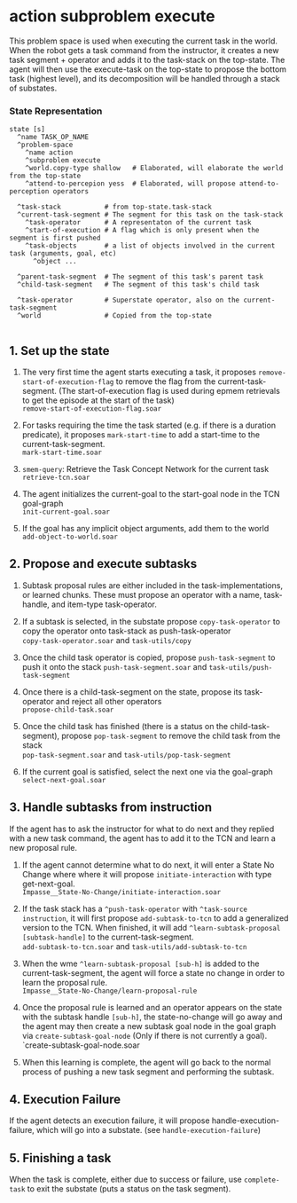 # action subproblem execute
 
This problem space is used when executing the current task in the world. 
When the robot gets a task command from the instructor, it creates a 
new task segment + operator and adds it to the task-stack on the top-state. 
The agent will then use the execute-task on the top-state to propose
the bottom task (highest level), and its decomposition will be handled
through a stack of substates. 

### State Representation

```
state [s] 
  ^name TASK_OP_NAME
  ^problem-space
    ^name action
    ^subproblem execute
    ^world.copy-type shallow   # Elaborated, will elaborate the world from the top-state
    ^attend-to-percepion yess  # Elaborated, will propose attend-to-perception operators

  ^task-stack           # from top-state.task-stack
  ^current-task-segment # The segment for this task on the task-stack
    ^task-operator      # A representaton of the current task 
    ^start-of-execution # A flag which is only present when the segment is first pushed
    ^task-objects       # a list of objects involved in the current task (arguments, goal, etc)
      ^object ...       

  ^parent-task-segment  # The segment of this task's parent task
  ^child-task-segment   # The segment of this task's child task

  ^task-operator        # Superstate operator, also on the current-task-segment
  ^world                # Copied from the top-state


```

## 1. Set up the state

1. The very first time the agent starts executing a task, it proposes `remove-start-of-execution-flag` 
to remove the flag from the current-task-segment. 
(The start-of-execution flag is used during epmem retrievals to get the episode at the start of the task) \
`remove-start-of-execution-flag.soar`

1. For tasks requiring the time the task started (e.g. if there is a duration predicate), it proposes 
`mark-start-time` to add a start-time to the current-task-segment. \
`mark-start-time.soar`

1. `smem-query`: Retrieve the Task Concept Network for the current task \
`retrieve-tcn.soar`

1. The agent initializes the current-goal to the start-goal node in the TCN goal-graph \
`init-current-goal.soar`

1. If the goal has any implicit object arguments, add them to the world \
`add-object-to-world.soar`

## 2. Propose and execute subtasks

1. Subtask proposal rules are either included in the task-implementations, or learned chunks. 
These must propose an operator with a name, task-handle, and item-type task-operator.

1. If a subtask is selected, in the substate propose `copy-task-operator` to copy the operator onto task-stack as push-task-operator \
`copy-task-operator.soar` and `task-utils/copy`

1. Once the child task operator is copied, propose `push-task-segment` to push it onto the stack
`push-task-segment.soar` and `task-utils/push-task-segment`

1. Once there is a child-task-segment on the state, propose its task-operator and reject all other operators \
`propose-child-task.soar`

1. Once the child task has finished (there is a status on the child-task-segment), propose `pop-task-segment` to 
remove the child task from the stack \
`pop-task-segment.soar` and `task-utils/pop-task-segment`

1. If the current goal is satisfied, select the next one via the goal-graph \
`select-next-goal.soar`


## 3. Handle subtasks from instruction

If the agent has to ask the instructor for what to do next and they replied with a new task command, 
the agent has to add it to the TCN and learn a new proposal rule. 

1. If the agent cannot determine what to do next, it will enter a State No Change where where it will propose `initiate-interaction` with type get-next-goal. \
`Impasse__State-No-Change/initiate-interaction.soar`

1. If the task stack has a `^push-task-operator` with `^task-source instruction`, it will first propose `add-subtask-to-tcn` to 
add a generalized version to the TCN. When finished, it will add `^learn-subtask-proposal [subtask-handle]` to the current-task-segment. \
`add-subtask-to-tcn.soar` and `task-utils/add-subtask-to-tcn`

1. When the wme `^learn-subtask-proposal [sub-h]` is added to the current-task-segment, the agent will force a state no change
in order to learn the proposal rule. \
`Impasse__State-No-Change/learn-proposal-rule`

1. Once the proposal rule is learned and an operator appears on the state with the subtask handle `[sub-h]`, 
the state-no-change will go away and the agent may then create a new subtask goal node in the goal graph via 
`create-subtask-goal-node` (Only if there is not currently a goal). 
`create-subtask-goal-node.soar

1. When this learning is complete, the agent will go  back to the normal process of pushing a new task segment and performing the subtask. 

## 4. Execution Failure

If the agent detects an execution failure, it will propose handle-execution-failure, which will go into a substate. 
(see `handle-execution-failure`)

## 5. Finishing a task

When the task is complete, either due to success or failure, use `complete-task` to exit the substate (puts a status on the task segment).






	
